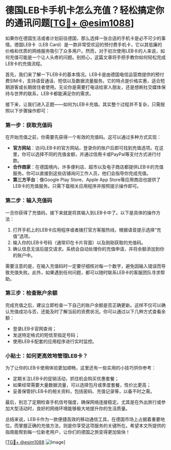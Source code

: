 # 德国LEB卡手机卡怎么充值？轻松搞定你的通讯问题[[TG💪+ @esim1088](https://t.me/s/esim1088)]

如果你在德国生活或者计划前往德国，那么选择一张合适的手机卡是必不可少的事情。德国LEB卡（LEB Card）是一款非常受欢迎的预付费手机卡，它以其低廉的价格和优质的网络服务吸引了众多用户。然而，对于初次使用LEB卡的人来说，如何充值可能是一个让人头疼的问题。别担心，这篇文章将手把手教你如何轻松完成LEB卡的充值流程。

首先，我们来了解一下LEB卡的基本情况。LEB卡是由德国电信运营商提供的预付费SIM卡，支持语音通话、短信以及数据流量服务。它的特点是价格实惠，适合短期游客或长期居住者使用。无论你是需要打电话给家人朋友，还是想刷社交媒体保持与世界的联系，LEB卡都能满足你的需求。

接下来，让我们进入正题——如何为LEB卡充值。其实整个过程并不复杂，只需按照以下步骤操作即可：

### 第一步：获取充值码
在开始充值之前，你需要先获得一个有效的充值码。这可以通过多种方式实现：
- **官方网站**：访问LEB卡的官方网站，登录你的账户后即可找到充值选项。在这里，你可以选择不同的充值金额，并通过信用卡或PayPal等支付方式进行付款。
- **合作商家**：在德国境内，许多便利店、超市以及电子商店都提供LEB卡的充值服务。你可以直接到这些店铺询问工作人员，他们会指导你完成充值。
- **第三方平台**：像Google Play Store、Apple App Store等应用商店也提供了LEB卡的充值服务。只需下载相关应用程序并按照提示操作即可。

### 第二步：输入充值码
一旦你获得了充值码，接下来就是将其输入到LEB卡中了。以下是具体的操作方法：
1. 打开手机上的LEB卡应用程序或者拨打官方客服热线，根据语音提示选择“充值”选项。
2. 输入你的LEB卡号码（通常印在卡片背面）以及刚刚获取的充值码。
3. 确认信息无误后提交请求。系统会自动处理你的充值申请，并将余额添加到你的账户中。

需要注意的是，在输入充值码时一定要仔细核对每一个数字，避免因输入错误而导致充值失败。此外，如果遇到任何问题，都可以随时联系LEB卡的客服团队寻求帮助。

### 第三步：检查账户余额
完成充值之后，建议立即检查一下自己的账户余额是否正确更新。这样不仅可以确认充值成功与否，还能及时了解当前的资费状况。你可以通过以下几种方式查看余额：
- 登录LEB卡官网查询；
- 发送特定格式的短信至指定号码；
- 使用LEB卡配套的应用程序进行实时监控。

### 小贴士：如何更高效地管理LEB卡？

为了让你的LEB卡使用体验更加顺畅，这里还有一些实用的小技巧供你参考：
- 定期关注LEB卡的促销活动，抓住机会购买优惠套餐；
- 如果经常需要大量数据流量，可以选择包月或季度套餐，性价比更高；
- 妥善保管好LEB卡的相关资料，包括密码、充值记录等，以备不时之需。

最后，别忘了定期检查手机信号强度，确保网络连接稳定。尤其是在外出旅行或参加大型活动时，良好的网络环境能够极大地提升你的生活质量。

总结来说，LEB卡作为一款便捷高效的移动通信工具，在德国市场上占据着重要地位。而掌握正确的充值方法，则是你享受这项服务的关键所在。希望本文所提供的指南能帮到每一位新老用户，让你们的德国之旅变得更加愉快！

[[TG💪+ @esim1088](https://t.me/s/esim1088) ![Image](https://i.postimg.cc/4NQfJmqS/Snipaste-2025-05-13-00-14-12.png)]
